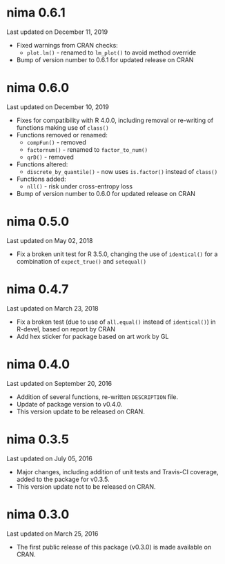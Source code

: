 # nima 0.6.1

Last updated on December 11, 2019

* Fixed warnings from CRAN checks:
  * `plot.lm()` - renamed to `lm_plot()` to avoid method override
* Bump of version number to 0.6.1 for updated release on CRAN

# nima 0.6.0

Last updated on December 10, 2019

* Fixes for compatibility with R 4.0.0, including removal or re-writing of
   functions making use of `class()`
* Functions removed or renamed:
  * `compFun()` - removed
  * `factornum()` - renamed to `factor_to_num()`
  * `qrD()` - removed
* Functions altered:
  * `discrete_by_quantile()` - now uses `is.factor()` instead of `class()`
* Functions added:
  * `nll()` - risk under cross-entropy loss
* Bump of version number to 0.6.0 for updated release on CRAN

# nima 0.5.0

Last updated on May 02, 2018

* Fix a broken unit test for R 3.5.0, changing the use of `identical()` for a
    combination of `expect_true()` and `setequal()`

# nima 0.4.7

Last updated on March 23, 2018

* Fix a broken test (due to use of `all.equal()` instead of `identical()`) in
    R-devel, based on report by CRAN
* Add hex sticker for package based on art work by GL

# nima 0.4.0

Last updated on September 20, 2016

* Addition of several functions, re-written `DESCRIPTION` file.
* Update of package version to v0.4.0.
* This version update to be released on CRAN.

# nima 0.3.5

Last updated on July 05, 2016

* Major changes, including addition of unit tests and Travis-CI coverage, added
    to the package for v0.3.5.
* This version update not to be released on CRAN.

# nima 0.3.0

Last updated on March 25, 2016

* The first public release of this package (v0.3.0) is made available on CRAN.
